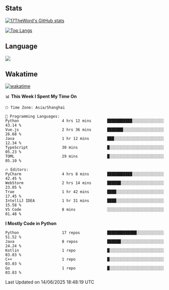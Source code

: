 ## Stats

[![17TheWord's GitHub stats](https://github-readme-stats.vercel.app/api?username=17TheWord&count_private=true&show_icons=true)](https://github.com/anuraghazra/github-readme-stats)

[![Top Langs](https://github-readme-stats.vercel.app/api/top-langs/?username=17TheWord&layout=compact&hide=html)](https://github.com/anuraghazra/github-readme-stats)

## Language

<img align="center" src="https://github-readme-stats-theword.vercel.app/api/wakatime?username=559772f0-9c03-4114-9e11-1b4b8b998e10&layout=compact&theme=dracula&hide_border=true">

## Wakatime

[![wakatime](https://wakatime.com/badge/user/559772f0-9c03-4114-9e11-1b4b8b998e10.svg)](https://wakatime.com/@559772f0-9c03-4114-9e11-1b4b8b998e10)

<!--START_SECTION:waka-->
📊 **This Week I Spent My Time On** 

```text
🕑︎ Time Zone: Asia/Shanghai

💬 Programming Languages: 
Python                   4 hrs 12 mins       ███████████░░░░░░░░░░░░░░   43.14 % 
Vue.js                   2 hrs 36 mins       ███████░░░░░░░░░░░░░░░░░░   26.68 % 
Java                     1 hr 12 mins        ███░░░░░░░░░░░░░░░░░░░░░░   12.34 % 
TypeScript               30 mins             █░░░░░░░░░░░░░░░░░░░░░░░░   05.23 % 
TOML                     29 mins             █░░░░░░░░░░░░░░░░░░░░░░░░   05.10 % 

🔥 Editors: 
PyCharm                  4 hrs 8 mins        ███████████░░░░░░░░░░░░░░   42.45 % 
WebStorm                 2 hrs 14 mins       ██████░░░░░░░░░░░░░░░░░░░   23.05 % 
Trae                     1 hr 42 mins        ████░░░░░░░░░░░░░░░░░░░░░   17.45 % 
IntelliJ IDEA            1 hr 31 mins        ████░░░░░░░░░░░░░░░░░░░░░   15.58 % 
VS Code                  8 mins              ░░░░░░░░░░░░░░░░░░░░░░░░░   01.48 % 
```

**I Mostly Code in Python** 

```text
Python                   17 repos            █████████████░░░░░░░░░░░░   51.52 % 
Java                     8 repos             ██████░░░░░░░░░░░░░░░░░░░   24.24 % 
Kotlin                   1 repo              █░░░░░░░░░░░░░░░░░░░░░░░░   03.03 % 
C++                      1 repo              █░░░░░░░░░░░░░░░░░░░░░░░░   03.03 % 
Go                       1 repo              █░░░░░░░░░░░░░░░░░░░░░░░░   03.03 % 
```




 Last Updated on 14/06/2025 18:48:19 UTC
<!--END_SECTION:waka-->
